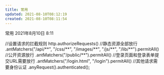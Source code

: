```yaml
---
title: 常用
updated: 2021-08-10T08:12:19
created: 2021-08-10T08:11:54
---
```


常用
2021年8月10日
8:11

//设置请求的拦截规则
http.authorizeRequests()
//静态资源全部放行
.antMatchers("/api/\*\*", "/css/\*\*", "/images/\*\*", "/js/\*\*", "/lib/\*\*").permitAll()
//公开资源放行
.antMatchers("/public/\*\*").permitAll()
//登录页面和登录表单提交URL需要放行
.antMatchers("/login.html", "/login").permitAll()
//其他请求需要身份认证
.anyRequest().authenticated();
